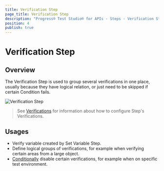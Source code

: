 ```yaml
---
title: Verification Step
page_title: Verification Step
description: "Progress® Test Studio® for APIs - Steps - Verification Step"
position: 4
publish: true
---
```


# Verification Step

## Overview

The Verification Step is used to group several verifications in one place, usually because they have logical relation, or just need to be skipped if certain Condition fails.

![Verification Step][1]



> See <a href="/features/verifications">Verifications</a> for information about how to configure Step's Verifications.


## Usages

* Verify variable created by Set Variable Step.
* Define logical groups of verifications, for example when verifying certain areas from a large object.
* <a href="/features/condition">Conditionally</a> disable certain verifications, for example when on specific test environment.



[1]: /img/features/steps/verification.png

